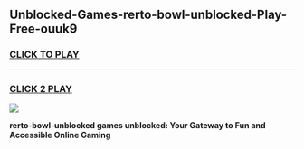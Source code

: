 
## Unblocked-Games-rerto-bowl-unblocked-Play-Free-ouuk9
<h3>
<a href="https://premium76.site?title=rerto-bowl-unblocked&ref=23A">CLICK TO PLAY</a></h3>
<hr>

<h3>
<a href="https://premium76.site?title=rerto-bowl-unblocked&ref=23A">CLICK 2 PLAY</a>
  
</h3>

<a href="https://premium76.site?title=rerto-bowl-unblocked&ref=23A"><img src="https://clearcache.store/games.png"></a>


**rerto-bowl-unblocked games unblocked: Your Gateway to Fun and Accessible Online Gaming**
